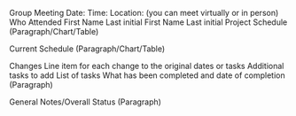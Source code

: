 Group Meeting
Date:
Time:
Location: (you can meet virtually or in person)
Who Attended
First Name Last initial
First Name Last initial
Project Schedule
(Paragraph/Chart/Table)

Current Schedule
(Paragraph/Chart/Table)

Changes
Line item for each change to the original dates or tasks
Additional tasks to add
List of tasks
What has been completed and date of completion
(Paragraph)

General Notes/Overall Status
(Paragraph)
